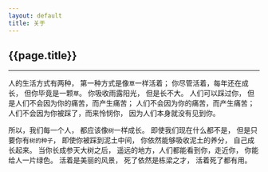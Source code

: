 ```yaml
---
layout: default
title: 关于
---
```



## {{page.title}}
* * *

人的生活方式有两种， 第一种方式是像`草`一样活着； 你尽管活着，每年还在成长， 但你毕竟是一颗`草`。 你吸收雨露阳光， 但是长不大。 人们可以踩过你， 但是人们不会因为你的痛苦，而产生痛苦； 人们不会因为你的痛苦，而产生痛苦； 人们不会因为你被踩了，而来怜悯你， 因为人们本身就没有见到你。 

所以，我们每一个人， 都应该像`树`一样成长。 即使我们现在什么都不是， 但是只要你有`树的种子`， 即使你被踩到泥土中间， 你依然能够吸收泥土的养分， 自己成长起来。 当你长成参天大树之后， 遥远的地方，人们都能看到你，走近你， 你能给人一片绿色。 活着是美丽的风景， 死了依然是栋梁之才， 活着死了都有用。
